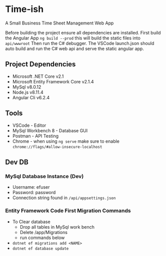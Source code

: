 # Time-ish
A Small Business Time Sheet Management Web App

Before building the project ensure all dependencies are installed.
First build the Angular App `ng build --prod` this will build the static files into `api/wwwroot`
Then run the C# debugger. The VSCode launch.json should auto build and run the C# web api and serve the static angular app.

## Project Dependencies
* Microsoft .NET Core v2.1
* Microsoft Entity Framework Core v2.1.4
* MySql v8.0.12
* Node.js v8.11.4
* Angular Cli v6.2.4


## Tools
* VSCode - Editor
* MySql Workbench 8 - Database GUI
* Postman - API Testing
* Chrome - when using `ng serve` make sure to enable `chrome://flags/#allow-insecure-localhost`

## Dev DB
### MySql Database Instance (Dev)
* Username: efuser
* Password: password
* Connection string found in `/api/appsettings.json`

### Entity Framework Code First Migration Commands
* To Clear database
  * Drop all tables in MySql work bench
  * Delete /app/Migrations
  * run commands below
* `dotnet ef migrations add <NAME>`
* `dotnet ef database update`
